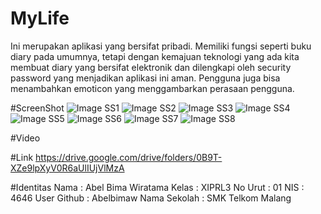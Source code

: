 # MyLife
Ini merupakan aplikasi yang bersifat pribadi. Memiliki fungsi seperti buku diary pada umumnya, tetapi dengan kemajuan teknologi yang ada kita membuat diary yang bersifat elektronik dan dilengkapi oleh security password yang menjadikan aplikasi ini aman. Pengguna juga bisa menambahkan emoticon yang menggambarkan perasaan pengguna.

#ScreenShot
![Image SS1](https://github.com/Abelbimaw/MyLife/blob/master/Screenshot_20161203-184819.jpg)
![Image SS2](https://github.com/Abelbimaw/MyLife/blob/master/Screenshot_20161203-184831.jpg)
![Image SS3](https://github.com/Abelbimaw/MyLife/blob/master/Screenshot_20161203-184836.jpg)
![Image SS4](https://github.com/Abelbimaw/MyLife/blob/master/Screenshot_20161203-184851.jpg)
![Image SS5](https://github.com/Abelbimaw/MyLife/blob/master/Screenshot_20161203-184854.jpg)
![Image SS6](https://github.com/Abelbimaw/MyLife/blob/master/Screenshot_20161203-184857.jpg)
![Image SS7](https://github.com/Abelbimaw/MyLife/blob/master/Screenshot_20161203-184909.jpg)
![Image SS8](https://github.com/Abelbimaw/MyLife/blob/master/Screenshot_20161203-184917.jpg)

#Video

#Link
https://drive.google.com/drive/folders/0B9T-XZe9lpXyV0R6aUlIUjVlMzA

#Identitas
Nama          : Abel Bima Wiratama
Kelas         : XIPRL3
No Urut       : 01
NIS           : 4646
User Github   : Abelbimaw
Nama Sekolah  : SMK Telkom Malang
